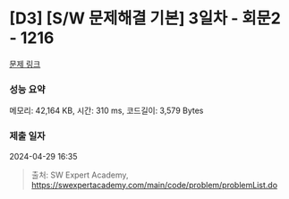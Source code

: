 # [D3] [S/W 문제해결 기본] 3일차 - 회문2 - 1216 

[문제 링크](https://swexpertacademy.com/main/code/problem/problemDetail.do?contestProbId=AV14Rq5aABUCFAYi) 

### 성능 요약

메모리: 42,164 KB, 시간: 310 ms, 코드길이: 3,579 Bytes

### 제출 일자

2024-04-29 16:35



> 출처: SW Expert Academy, https://swexpertacademy.com/main/code/problem/problemList.do